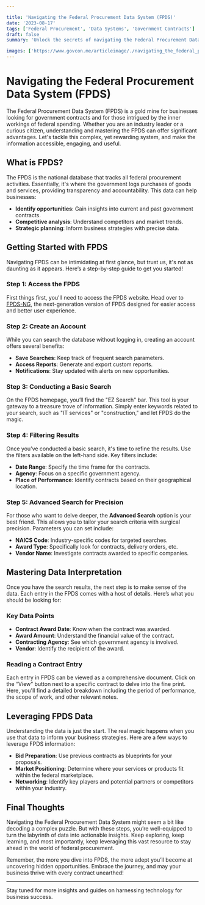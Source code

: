```yaml
---

title: 'Navigating the Federal Procurement Data System (FPDS)'
date: '2023-08-17'
tags: ['Federal Procurement', 'Data Systems', 'Government Contracts']
draft: false
summary: 'Unlock the secrets of navigating the Federal Procurement Data System (FPDS) to explore lucrative opportunities and deepen your understanding of government contracts.'

images: ['https://www.govcon.me/articleimage/./navigating_the_federal_procurement_data_system_fpds.webp']
---
```


# Navigating the Federal Procurement Data System (FPDS)

The Federal Procurement Data System (FPDS) is a gold mine for businesses looking for government contracts and for those intrigued by the inner workings of federal spending. Whether you are an industry leader or a curious citizen, understanding and mastering the FPDS can offer significant advantages. Let's tackle this complex, yet rewarding system, and make the information accessible, engaging, and useful.

## What is FPDS?

The FPDS is the national database that tracks all federal procurement activities. Essentially, it's where the government logs purchases of goods and services, providing transparency and accountability. This data can help businesses:

- **Identify opportunities**: Gain insights into current and past government contracts.
- **Competitive analysis**: Understand competitors and market trends.
- **Strategic planning**: Inform business strategies with precise data.

## Getting Started with FPDS

Navigating FPDS can be intimidating at first glance, but trust us, it's not as daunting as it appears. Here’s a step-by-step guide to get you started!

### Step 1: Access the FPDS

First things first, you'll need to access the FPDS website. Head over to [FPDS-NG](https://www.fpds.gov), the next-generation version of FPDS designed for easier access and better user experience.

### Step 2: Create an Account

While you can search the database without logging in, creating an account offers several benefits:

- **Save Searches**: Keep track of frequent search parameters.
- **Access Reports**: Generate and export custom reports.
- **Notifications**: Stay updated with alerts on new opportunities.

### Step 3: Conducting a Basic Search

On the FPDS homepage, you’ll find the "EZ Search" bar. This tool is your gateway to a treasure trove of information. Simply enter keywords related to your search, such as "IT services" or "construction," and let FPDS do the magic.

### Step 4: Filtering Results

Once you’ve conducted a basic search, it's time to refine the results. Use the filters available on the left-hand side. Key filters include:

- **Date Range**: Specify the time frame for the contracts.
- **Agency**: Focus on a specific government agency.
- **Place of Performance**: Identify contracts based on their geographical location.

### Step 5: Advanced Search for Precision

For those who want to delve deeper, the **Advanced Search** option is your best friend. This allows you to tailor your search criteria with surgical precision. Parameters you can set include:

- **NAICS Code**: Industry-specific codes for targeted searches.
- **Award Type**: Specifically look for contracts, delivery orders, etc.
- **Vendor Name**: Investigate contracts awarded to specific companies.

## Mastering Data Interpretation

Once you have the search results, the next step is to make sense of the data. Each entry in the FPDS comes with a host of details. Here’s what you should be looking for:

### Key Data Points

- **Contract Award Date**: Know when the contract was awarded.
- **Award Amount**: Understand the financial value of the contract.
- **Contracting Agency**: See which government agency is involved.
- **Vendor**: Identify the recipient of the award.

### Reading a Contract Entry

Each entry in FPDS can be viewed as a comprehensive document. Click on the “View” button next to a specific contract to delve into the fine print. Here, you'll find a detailed breakdown including the period of performance, the scope of work, and other relevant notes.

## Leveraging FPDS Data

Understanding the data is just the start. The real magic happens when you use that data to inform your business strategies. Here are a few ways to leverage FPDS information:

- **Bid Preparation**: Use previous contracts as blueprints for your proposals.
- **Market Positioning**: Determine where your services or products fit within the federal marketplace.
- **Networking**: Identify key players and potential partners or competitors within your industry.

## Final Thoughts

Navigating the Federal Procurement Data System might seem a bit like decoding a complex puzzle. But with these steps, you’re well-equipped to turn the labyrinth of data into actionable insights. Keep exploring, keep learning, and most importantly, keep leveraging this vast resource to stay ahead in the world of federal procurement.

Remember, the more you dive into FPDS, the more adept you’ll become at uncovering hidden opportunities. Embrace the journey, and may your business thrive with every contract unearthed!

---

Stay tuned for more insights and guides on harnessing technology for business success.
